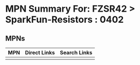 



# MPN Summary For: FZSR42 > SparkFun-Resistors : 0402

## MPNs
  

|MPN|Direct Links|Search Links|
| :--- | :--- | :--- |
||||
